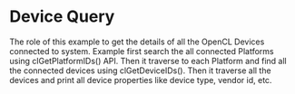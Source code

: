 Device Query
================
The role of this example to get the details of all the OpenCL Devices connected to system.
Example first search the all connected Platforms using clGetPlatformIDs() API. Then it traverse to each Platform and find all the connected devices using clGetDeviceIDs(). Then it traverse all the devices and print all device properties like device type, vendor id, etc.
